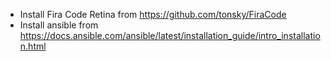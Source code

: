 - Install Fira Code Retina from https://github.com/tonsky/FiraCode
- Install ansible from https://docs.ansible.com/ansible/latest/installation_guide/intro_installation.html

